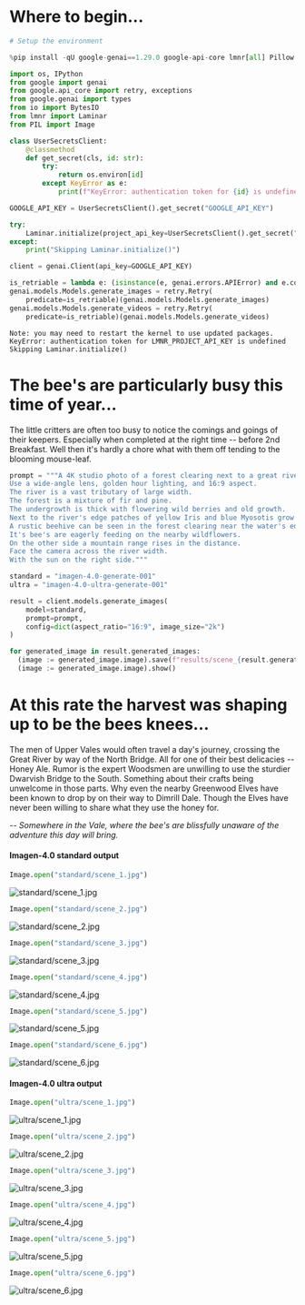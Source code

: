 # Where to begin...


```python
# Setup the environment

%pip install -qU google-genai==1.29.0 google-api-core lmnr[all] Pillow

import os, IPython
from google import genai
from google.api_core import retry, exceptions
from google.genai import types
from io import BytesIO
from lmnr import Laminar
from PIL import Image

class UserSecretsClient:
    @classmethod
    def get_secret(cls, id: str):
        try:
            return os.environ[id]
        except KeyError as e:
            print(f"KeyError: authentication token for {id} is undefined")

GOOGLE_API_KEY = UserSecretsClient().get_secret("GOOGLE_API_KEY")

try:
    Laminar.initialize(project_api_key=UserSecretsClient().get_secret("LMNR_PROJECT_API_KEY"))
except:
    print("Skipping Laminar.initialize()")

client = genai.Client(api_key=GOOGLE_API_KEY)

is_retriable = lambda e: (isinstance(e, genai.errors.APIError) and e.code in {429, 503, 500})
genai.models.Models.generate_images = retry.Retry(
    predicate=is_retriable)(genai.models.Models.generate_images)
genai.models.Models.generate_videos = retry.Retry(
    predicate=is_retriable)(genai.models.Models.generate_videos)
```

    Note: you may need to restart the kernel to use updated packages.
    KeyError: authentication token for LMNR_PROJECT_API_KEY is undefined
    Skipping Laminar.initialize()


# The bee's are particularly busy this time of year...

The little critters are often too busy to notice the comings and goings of their keepers. Especially when completed at the right time -- before 2nd Breakfast. Well then it's hardly a chore what with them off tending to the blooming mouse-leaf.


```python
prompt = """A 4K studio photo of a forest clearing next to a great river in mid-summer. 
Use a wide-angle lens, golden hour lighting, and 16:9 aspect. 
The river is a vast tributary of large width. 
The forest is a mixture of fir and pine. 
The undergrowth is thick with flowering wild berries and old growth. 
Next to the river's edge patches of yellow Iris and blue Myosotis grow along with reeds. 
A rustic beehive can be seen in the forest clearing near the water's edge. 
It's bee's are eagerly feeding on the nearby wildflowers. 
On the other side a mountain range rises in the distance.
Face the camera across the river width.
With the sun on the right side."""

standard = "imagen-4.0-generate-001"
ultra = "imagen-4.0-ultra-generate-001"
```


```python
result = client.models.generate_images(
    model=standard,
    prompt=prompt,
    config=dict(aspect_ratio="16:9", image_size="2k")
)

for generated_image in result.generated_images:
  (image := generated_image.image).save(f"results/scene_{result.generated_images.index(generated_image)}.jpg")
  (image := generated_image.image).show()
```

# At this rate the harvest was shaping up to be the bees knees...

The men of Upper Vales would often travel a day's journey, crossing the Great River by way of the North Bridge. All for one of their best delicacies -- Honey Ale. Rumor is the expert Woodsmen are unwilling to use the sturdier Dwarvish Bridge to the South. Something about their crafts being unwelcome in those parts. Why even the nearby Greenwood Elves have been known to drop by on their way to Dimrill Dale. Though the Elves have never been willing to share what they use the honey for.

_-- Somewhere in the Vale, where the bee's are blissfully unaware of the adventure this day will bring._

#### Imagen-4.0 standard output


```python
Image.open("standard/scene_1.jpg")
```




    
![standard/scene_1.jpg](standard/scene_1.jpg)
    




```python
Image.open("standard/scene_2.jpg")
```




    
![standard/scene_2.jpg](standard/scene_2.jpg)
    




```python
Image.open("standard/scene_3.jpg")
```




    
![standard/scene_3.jpg](standard/scene_3.jpg)
    




```python
Image.open("standard/scene_4.jpg")
```




    
![standard/scene_4.jpg](standard/scene_4.jpg)
    




```python
Image.open("standard/scene_5.jpg")
```




    
![standard/scene_5.jpg](standard/scene_5.jpg)
    




```python
Image.open("standard/scene_6.jpg")
```




    
![standard/scene_6.jpg](standard/scene_6.jpg)
    



#### Imagen-4.0 ultra output


```python
Image.open("ultra/scene_1.jpg")
```




    
![ultra/scene_1.jpg](ultra/scene_1.jpg)
    




```python
Image.open("ultra/scene_2.jpg")
```




    
![ultra/scene_2.jpg](ultra/scene_2.jpg)
    




```python
Image.open("ultra/scene_3.jpg")
```




    
![ultra/scene_3.jpg](ultra/scene_3.jpg)
    




```python
Image.open("ultra/scene_4.jpg")
```




    
![ultra/scene_4.jpg](ultra/scene_4.jpg)
    




```python
Image.open("ultra/scene_5.jpg")
```




    
![ultra/scene_5.jpg](ultra/scene_5.jpg)
    




```python
Image.open("ultra/scene_6.jpg")
```




    
![ultra/scene_6.jpg](ultra/scene_6.jpg)
    



